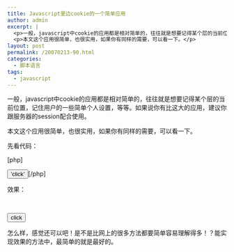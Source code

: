 ```yaml
---
title: Javascript里边cookie的一个简单应用
author: admin
excerpt: |
  <p>一般，javascript中cookie的应用都是相对简单的，往往就是想要记得某个层的当前位置，记住用户的一些简单个人设置，等等。如果说你有比这大的应用，建议你跟服务器的session配合使用。</p>
  <p>本文这个应用很简单，也很实用，如果你有同样的需要，可以看一下。</p>
layout: post
permalink: /20070213-90.html
categories:
  - 脚本语言
tags:
  - javascript
---
```

一般，javascript中cookie的应用都是相对简单的，往往就是想要记得某个层的当前位置，记住用户的一些简单个人设置，等等。如果说你有比这大的应用，建议你跟服务器的session配合使用。

本文这个应用很简单，也很实用，如果你有同样的需要，可以看一下。

先看代码：

[php]<script language="JavaScript">  
<!&#8211;  
i=0;  
function sc(name,value) {  
&nbsp;i++;  
&nbsp;document.cookie = &#8216;js_var=&#8217;+i;  
}  
function gc() {  
&nbsp;document.getElementById(&#8216;v&#8217;).innerHTML=document.cookie;  
}  
//&#8211;>  
</script>  
<div id=&#8217;v&#8217;></div>  
<input type="button" value=&#8217;click&#8217; onclick="sc();gc();">[/php]

效果：

&nbsp;



<div id="v">
</div>

<input onclick="sc();gc();" type="button" value="click" />

怎么样，感觉还可以吧！是不是比网上的很多方法都要简单容易理解得多！？能实现效果的方法中，最简单的就是最好的。